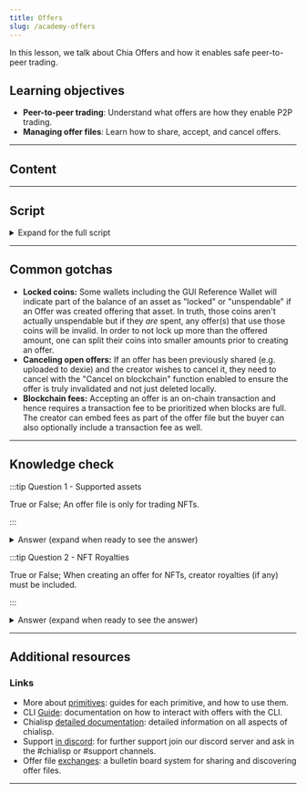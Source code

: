 ```yaml
---
title: Offers
slug: /academy-offers
---
```


In this lesson, we talk about Chia Offers and how it enables safe peer-to-peer trading.

## Learning objectives

- **Peer-to-peer trading**: Understand what offers are how they enable P2P trading.
- **Managing offer files**: Learn how to share, accept, and cancel offers.

---

## Content

---

## Script

<details>

<summary> Expand for the full script </summary>

0:00  
Chia Offers are how assets can be traded between two parties directly peer-to-peer safely and securely. They can be used to trade any combination of assets including XCH, CATs, and NFTs. When an offer is accepted, the trade happens atomically, meaning the entirety of the trade settles simulatenously with no counterparty risk.

0:20
The creator of an offer specifies the assets they wish to offer as well as the assets they wish to receive. An offer file is then created, represented as a string of characters containing an uncompleted and partially signed spend bundle. The creator can they share this offer file through any means, including email, QR code, and offer file exchanges such as dexie.

0:40
Anyone that sees an offer file and wants to accept the trade can sign and complete the other side of the spend bundle and submit it to the blockchain to be settled atomically. When trading NFTs with offers, creator royalties are also enforced -- no marketplace or escrow needed!

1:00
If a creator wishes to cancel an existing offer, they can simply spend any of the assets offered to invalidate it. This can be done manually or in the GUI with the "Cancel on blockchain" function. Offers can also be set to automatically expire after a certain amount of time if nobody takes it.

1:20
The way Chia has enabled truly peer-to-peer trading with offer files is unique and introduces a new way to create safe and decentralized liquid markets for assets on the Chia blockchain.

</details>

---

## Common gotchas

- **Locked coins:** Some wallets including the GUI Reference Wallet will indicate part of the balance of an asset as "locked" or "unspendable" if an Offer was created offering that asset. In truth, those coins aren't actually unspendable but if they _are_ spent, any offer(s) that use those coins will be invalid. In order to not lock up more than the offered amount, one can split their coins into smaller amounts prior to creating an offer.
- **Canceling open offers:** If an offer has been previously shared (e.g. uploaded to dexie) and the creator wishes to cancel it, they need to cancel with the "Cancel on blockchain" function enabled to ensure the offer is truly invalidated and not just deleted locally.
- **Blockchain fees:** Accepting an offer is an on-chain transaction and hence requires a transaction fee to be prioritized when blocks are full. The creator can embed fees as part of the offer file but the buyer can also optionally include a transaction fee as well.

---

## Knowledge check

:::tip Question 1 - Supported assets

True or False; An offer file is only for trading NFTs.

:::

<details>

<summary> Answer (expand when ready to see the answer)  </summary>

False. An offer file can be used to trade any combination of assets including (but not limited to) XCH, CATs, and NFTs. Offer files can also be used with other types of coins such as Verifiable Credentials or DataLayer singletons.

</details>

:::tip Question 2 - NFT Royalties

True or False; When creating an offer for NFTs, creator royalties (if any) must be included.

:::

<details>

<summary> Answer (expand when ready to see the answer)  </summary>

True. If an NFT specifies a creator royalty, this amount must be included as part of the requested assets to be considered valid. Royalties are applied to XCH and CATs that are a part of the offer. Wallets will automatically calculate and include these coins to be sent to the NFT creator.

</details>

---

## Additional resources

### Links

- More about [primitives](https://docs.chia.net/guides/primitives/): guides for each primitive, and how to use them.
- CLI [Guide](https://docs.chia.net/guides/crash-course/cats-offers-nfts/#offers): documentation on how to interact with offers with the CLI.
- Chialisp [detailed documentation](https://chialisp.com/): detailed information on all aspects of chialisp.
- Support [in discord](https://discord.gg/chia): for further support join our discord server and ask in the #chialisp or #support channels.
- Offer file [exchanges](https://dexie.space): a bulletin board system for sharing and discovering offer files.

---
